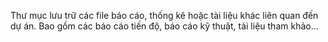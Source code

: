 Thư mục lưu trữ các file báo cáo, thống kê hoặc tài liệu khác liên quan đến dự án. Bao gồm các báo cáo tiến độ, báo cáo kỹ thuật, tài liệu tham khảo...